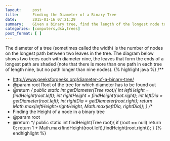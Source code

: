 ```yaml
---
layout:     post
title:      Finding the Diameter of a Binary Tree
date:       2015-01-16 07:21:29
summary:    Given a binary tree, find the length of the longest node to node path in a binary tree
categories: [computers,dsa,trees]
post_format: [ ]
---
```

The diameter of a tree (sometimes called the width) is the number of nodes on the longest path between two leaves in the tree. The diagram below shows two trees each with diameter nine, the leaves that form the ends of a longest path are shaded (note that there is more than one path in each tree of length nine, but no path longer than nine nodes).
{% highlight java %}
/**
 * http://www.geeksforgeeks.org/diameter-of-a-binary-tree/
 * @param root Root of the tree for which diameter has to be found out
 * @return
 */
public static int getDiameter(Tree root){
    int leftHeight = findHeight(root.left);
    int rightHeight = findHeight(root.right);
    int leftDia = getDiameter(root.left);
    int rightDia = getDiameter(root.right);
    return Math.max(leftHeight+rightHeight, Math.max(leftDia, rightDia));
}
/**
 * Finding the Height of a node in a binary tree
 * @param root
 * @return
 */
public static int findHeight(Tree root){
    if (root == null)
        return 0;
    return 1 + Math.max(findHeight(root.left),findHeight(root.right));
}
{% endhighlight %}